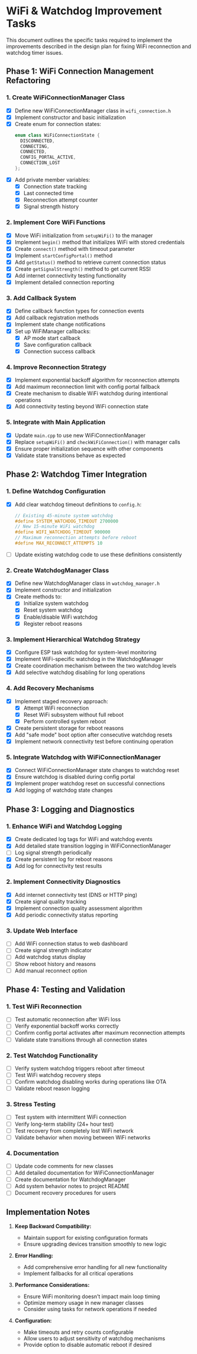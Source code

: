 # WiFi & Watchdog Improvement Tasks

This document outlines the specific tasks required to implement the improvements described in the design plan for fixing WiFi reconnection and watchdog timer issues.

## Phase 1: WiFi Connection Management Refactoring

### 1. Create WiFiConnectionManager Class
- [x] Define new WiFiConnectionManager class in `wifi_connection.h`
- [x] Implement constructor and basic initialization
- [x] Create enum for connection states:
  ```cpp
  enum class WiFiConnectionState {
    DISCONNECTED,
    CONNECTING,
    CONNECTED,
    CONFIG_PORTAL_ACTIVE,
    CONNECTION_LOST
  };
  ```
- [x] Add private member variables:
  - [x] Connection state tracking
  - [x] Last connected time
  - [x] Reconnection attempt counter
  - [x] Signal strength history

### 2. Implement Core WiFi Functions
- [x] Move WiFi initialization from `setupWiFi()` to the manager
- [x] Implement `begin()` method that initializes WiFi with stored credentials
- [x] Create `connect()` method with timeout parameter
- [x] Implement `startConfigPortal()` method
- [x] Add `getStatus()` method to retrieve current connection status
- [x] Create `getSignalStrength()` method to get current RSSI
- [x] Add internet connectivity testing functionality
- [x] Implement detailed connection reporting

### 3. Add Callback System
- [x] Define callback function types for connection events
- [x] Add callback registration methods
- [x] Implement state change notifications
- [x] Set up WiFiManager callbacks:
  - [x] AP mode start callback
  - [x] Save configuration callback
  - [x] Connection success callback

### 4. Improve Reconnection Strategy
- [x] Implement exponential backoff algorithm for reconnection attempts
- [x] Add maximum reconnection limit with config portal fallback
- [x] Create mechanism to disable WiFi watchdog during intentional operations
- [x] Add connectivity testing beyond WiFi connection state

### 5. Integrate with Main Application
- [x] Update `main.cpp` to use new WiFiConnectionManager
- [x] Replace `setupWiFi()` and `checkWiFiConnection()` with manager calls
- [x] Ensure proper initialization sequence with other components
- [x] Validate state transitions behave as expected 

## Phase 2: Watchdog Timer Integration

### 1. Define Watchdog Configuration
- [x] Add clear watchdog timeout definitions to `config.h`:
  ```cpp
  // Existing 45-minute system watchdog
  #define SYSTEM_WATCHDOG_TIMEOUT 2700000 
  // New 15-minute WiFi watchdog
  #define WIFI_WATCHDOG_TIMEOUT 900000 
  // Maximum reconnection attempts before reboot
  #define MAX_RECONNECT_ATTEMPTS 10
  ```
- [ ] Update existing watchdog code to use these definitions consistently

### 2. Create WatchdogManager Class
- [x] Define new WatchdogManager class in `watchdog_manager.h`
- [x] Implement constructor and initialization
- [x] Create methods to:
  - [x] Initialize system watchdog
  - [x] Reset system watchdog
  - [x] Enable/disable WiFi watchdog
  - [x] Register reboot reasons

### 3. Implement Hierarchical Watchdog Strategy
- [x] Configure ESP task watchdog for system-level monitoring
- [x] Implement WiFi-specific watchdog in the WatchdogManager
- [x] Create coordination mechanism between the two watchdog levels
- [x] Add selective watchdog disabling for long operations

### 4. Add Recovery Mechanisms
- [x] Implement staged recovery approach:
  - [x] Attempt WiFi reconnection
  - [x] Reset WiFi subsystem without full reboot
  - [x] Perform controlled system reboot
- [x] Create persistent storage for reboot reasons
- [x] Add "safe mode" boot option after consecutive watchdog resets
- [x] Implement network connectivity test before continuing operation

### 5. Integrate Watchdog with WiFiConnectionManager
- [x] Connect WiFiConnectionManager state changes to watchdog reset
- [x] Ensure watchdog is disabled during config portal
- [x] Implement proper watchdog reset on successful connections
- [x] Add logging of watchdog state changes

## Phase 3: Logging and Diagnostics

### 1. Enhance WiFi and Watchdog Logging
- [x] Create dedicated log tags for WiFi and watchdog events
- [x] Add detailed state transition logging in WiFiConnectionManager
- [ ] Log signal strength periodically
- [x] Create persistent log for reboot reasons
- [x] Add log for connectivity test results

### 2. Implement Connectivity Diagnostics
- [x] Add internet connectivity test (DNS or HTTP ping)
- [x] Create signal quality tracking
- [x] Implement connection quality assessment algorithm
- [x] Add periodic connectivity status reporting

### 3. Update Web Interface
- [ ] Add WiFi connection status to web dashboard
- [ ] Create signal strength indicator
- [ ] Add watchdog status display
- [ ] Show reboot history and reasons
- [ ] Add manual reconnect option

## Phase 4: Testing and Validation

### 1. Test WiFi Reconnection
- [ ] Test automatic reconnection after WiFi loss
- [ ] Verify exponential backoff works correctly
- [ ] Confirm config portal activates after maximum reconnection attempts
- [ ] Validate state transitions through all connection states

### 2. Test Watchdog Functionality
- [ ] Verify system watchdog triggers reboot after timeout
- [ ] Test WiFi watchdog recovery steps
- [ ] Confirm watchdog disabling works during operations like OTA
- [ ] Validate reboot reason logging

### 3. Stress Testing
- [ ] Test system with intermittent WiFi connection
- [ ] Verify long-term stability (24+ hour test)
- [ ] Test recovery from completely lost WiFi network
- [ ] Validate behavior when moving between WiFi networks

### 4. Documentation
- [ ] Update code comments for new classes
- [ ] Add detailed documentation for WiFiConnectionManager
- [ ] Create documentation for WatchdogManager
- [ ] Add system behavior notes to project README
- [ ] Document recovery procedures for users

## Implementation Notes

1. **Keep Backward Compatibility:**
   - Maintain support for existing configuration formats
   - Ensure upgrading devices transition smoothly to new logic

2. **Error Handling:**
   - Add comprehensive error handling for all new functionality
   - Implement fallbacks for all critical operations

3. **Performance Considerations:**
   - Ensure WiFi monitoring doesn't impact main loop timing
   - Optimize memory usage in new manager classes
   - Consider using tasks for network operations if needed

4. **Configuration:**
   - Make timeouts and retry counts configurable 
   - Allow users to adjust sensitivity of watchdog mechanisms
   - Provide option to disable automatic reboot if desired
